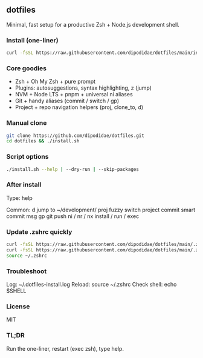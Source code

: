 ## dotfiles

Minimal, fast setup for a productive Zsh + Node.js development shell.

### Install (one-liner)
```bash
curl -fsSL https://raw.githubusercontent.com/dipodidae/dotfiles/main/install.sh | bash
```

### Core goodies
- Zsh + Oh My Zsh + pure prompt
- Plugins: autosuggestions, syntax highlighting, z (jump)
- NVM + Node LTS + pnpm + universal ni aliases
- Git + handy aliases (commit / switch / gp)
- Project + repo navigation helpers (proj, clone_to, d)

### Manual clone
```bash
git clone https://github.com/dipodidae/dotfiles.git
cd dotfiles && ./install.sh
```

### Script options
```bash
./install.sh --help | --dry-run | --skip-packages
```

### After install
Type: help

Common:
  d <name>      jump to ~/development/<name>
  proj          fuzzy switch project
  commit        smart commit msg
  gp            git push
  ni / nr / nx  install / run / exec

### Update .zshrc quickly
```bash
curl -fsSL https://raw.githubusercontent.com/dipodidae/dotfiles/main/.zshrc > ~/.zshrc && \
curl -fsSL https://raw.githubusercontent.com/dipodidae/dotfiles/main/.zshrc.help.md > ~/.zshrc.help.md && \
source ~/.zshrc
```

### Troubleshoot
Log: ~/.dotfiles-install.log
Reload: source ~/.zshrc
Check shell: echo $SHELL

### License
MIT

### TL;DR
Run the one-liner, restart (exec zsh), type help.
